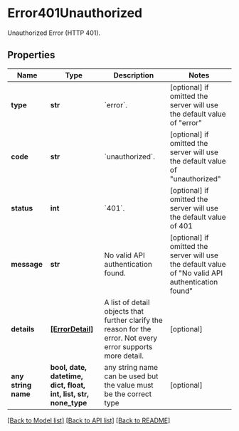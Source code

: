 # Error401Unauthorized

Unauthorized Error (HTTP 401).

## Properties
Name | Type | Description | Notes
------------ | ------------- | ------------- | -------------
**type** | **str** | &#x60;error&#x60;. | [optional]  if omitted the server will use the default value of "error"
**code** | **str** | &#x60;unauthorized&#x60;. | [optional]  if omitted the server will use the default value of "unauthorized"
**status** | **int** | &#x60;401&#x60;. | [optional]  if omitted the server will use the default value of 401
**message** | **str** | No valid API authentication found. | [optional]  if omitted the server will use the default value of "No valid API authentication found"
**details** | [**[ErrorDetail]**](ErrorDetail.md) | A list of detail objects that further clarify the reason for the error. Not every error supports more detail. | [optional] 
**any string name** | **bool, date, datetime, dict, float, int, list, str, none_type** | any string name can be used but the value must be the correct type | [optional]

[[Back to Model list]](../README.md#documentation-for-models) [[Back to API list]](../README.md#documentation-for-api-endpoints) [[Back to README]](../README.md)


